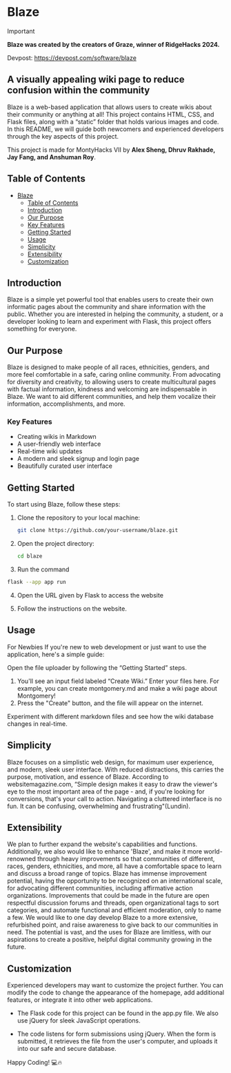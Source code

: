 # Blaze

> [!IMPORTANT]  
> **Blaze was created by the creators of Graze, winner of RidgeHacks 2024.**

Devpost: https://devpost.com/software/blaze

## A visually appealing wiki page to reduce confusion within the community

Blaze is a web-based application that allows users to create wikis about their community or anything at all! This project contains HTML, CSS, and Flask files, along with a “static” folder that holds various images and code. In this README, we will guide both newcomers and experienced developers through the key aspects of this project.

This project is made for MontyHacks VII by **Alex Sheng, Dhruv Rakhade, Jay Fang, and Anshuman Roy**.

## Table of Contents
- [Blaze](#blaze)
  - [Table of Contents](#table-of-contents)
  - [Introduction](#introduction)
  - [Our Purpose](#our-purpose)
  - [Key Features](#key-features)
  - [Getting Started](#getting-started)
  - [Usage](#usage)
  - [Simplicity](#simplicity)
  - [Extensibility](#extensibility)
  - [Customization](#customization)

## Introduction

Blaze is a simple yet powerful tool that enables users to create their own informatic pages about the community and share information with the public. Whether you are interested in helping the community, a student, or a developer looking to learn and experiment with Flask, this project offers something for everyone.

## Our Purpose

Blaze is designed to make people of all races, ethnicities, genders, and more feel comfortable in a safe, caring online community. From advocating for diversity and creativity, to allowing users to create multicultural pages with factual information, kindness and welcoming are indispensable in Blaze. We want to aid different communities, and help them vocalize their information, accomplishments, and more. 

### Key Features

- Creating wikis in Markdown
- A user-friendly web interface
- Real-time wiki updates
- A modern and sleek signup and login page
- Beautifully curated user interface

## Getting Started

To start using Blaze, follow these steps:

1. Clone the repository to your local machine:

   ```bash
   git clone https://github.com/your-username/blaze.git

2. Open the project directory:

    ```bash
    cd blaze

3. Run the command

  ```bash
  flask --app app run
  ```

4. Open the URL given by Flask to access the website

5. Follow the instructions on the website.

## Usage
For Newbies
If you're new to web development or just want to use the application, here's a simple guide:

Open the file uploader by following the “Getting Started” steps.

1. You'll see an input field labeled “Create Wiki.” Enter your files here. For example, you can create montgomery.md and make a wiki page about Montgomery!
2. Press the "Create" button, and the file will appear on the internet.

Experiment with different markdown files and see how the wiki database changes in real-time.

## Simplicity

Blaze focuses on a simplistic web design, for maximum user experience, and modern, sleek user interface. With reduced distractions, this carries the purpose, motivation, and essence of Blaze. According to websitemagazine.com, “Simple design makes it easy to draw the viewer's eye to the most important area of the page - and, if you're looking for conversions, that's your call to action. Navigating a cluttered interface is no fun. It can be confusing, overwhelming and frustrating"(Lundin).

## Extensibility
We plan to further expand the website's capabilities and functions. Additionally, we also would like to enhance 'Blaze', and make it more world-renowned through heavy improvements so that communities of different, races, genders, ethnicities, and more, all have a comfortable space to learn and discuss a broad range of topics. Blaze has immense improvement potential, having the opportunity to be recognized on an international scale, for advocating different communities, including affirmative action organizations. Improvements that could be made in the future are open respectful discussion forums and threads, open organizational tags to sort categories, and automate functional and efficient moderation, only to name a few. We would like to one day develop Blaze to a more extensive, refurbished point, and raise awareness to give back to our communities in need. The potential is vast, and the uses for Blaze are limitless, with our aspirations to create a positive, helpful digital community growing in the future.


## Customization
Experienced developers may want to customize the project further. You can modify the code to change the appearance of the homepage, add additional features, or integrate it into other web applications.

- The Flask code for this project can be found in the app.py file. We also use jQuery for sleek JavaScript operations.

- The code listens for form submissions using jQuery. When the form is submitted, it retrieves the file from the user's computer, and uploads it into our safe and secure database.

Happy Coding! 💻🔥
